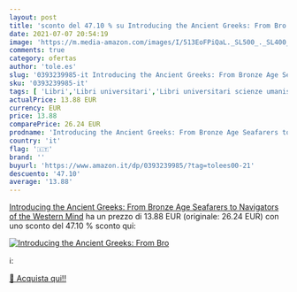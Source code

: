 ```yaml
---
layout: post
title: 'sconto del 47.10 % su Introducing the Ancient Greeks: From Bro  '
date: 2021-07-07 20:54:19
image: 'https://m.media-amazon.com/images/I/513EoFPiQaL._SL500_._SL400_.jpg'
comments: true
category: ofertas
author: 'tole.es'
slug: '0393239985-it Introducing the Ancient Greeks: From Bronze Age Seafarers...'
sku: '0393239985-it'
tags: [ 'Libri','Libri universitari','Libri universitari scienze umanistiche','Libri universitari storia','Storia','Storia antica','Storia europea', ]
actualPrice: 13.88 EUR
currency: EUR
price: 13.88
comparePrice: 26.24 EUR
prodname: 'Introducing the Ancient Greeks: From Bronze Age Seafarers to Navigators of the Western Mind'
country: 'it'
flag: '🇮🇹'
brand: ''
buyurl: 'https://www.amazon.it/dp/0393239985/?tag=tolees00-21'
descuento: '47.10'
average: '13.88'
---
```


[Introducing the Ancient Greeks: From Bronze Age Seafarers to Navigators of the Western Mind](https://www.amazon.it/dp/0393239985/?tag=tolees00-21) ha un prezzo di 13.88 EUR (originale: 26.24 EUR) con uno sconto del 47.10 % sconto qui:

[![Introducing the Ancient Greeks: From Bro](https://m.media-amazon.com/images/I/513EoFPiQaL._SL500_._SL400_.jpg)](https://www.amazon.it/dp/0393239985/?tag=tolees00-21)

ℹ️:


[🛒 Acquista qui!!](https://www.amazon.it/dp/0393239985/?tag=tolees00-21)

